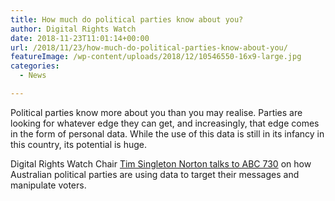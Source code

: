 ```yaml
---
title: How much do political parties know about you?
author: Digital Rights Watch
date: 2018-11-23T11:01:14+00:00
url: /2018/11/23/how-much-do-political-parties-know-about-you/
featureImage: /wp-content/uploads/2018/12/10546550-16x9-large.jpg
categories:
  - News

---
```

Political parties know more about you than you may realise.
Parties are looking for whatever edge they can get, and increasingly, that edge comes in the form of personal data. While the use of this data is still in its infancy in this country, its potential is huge.

Digital Rights Watch Chair [Tim Singleton Norton talks to ABC 730][1] on how Australian political parties are using data to target their messages and manipulate voters.<figure class="wp-block-embed-youtube wp-block-embed is-type-video is-provider-youtube wp-embed-aspect-16-9 wp-has-aspect-ratio">

<div class="wp-block-embed__wrapper">
</div></figure>

 [1]: https://www.abc.net.au/7.30/how-much-do-political-parties-know-about-you-more/10546548
